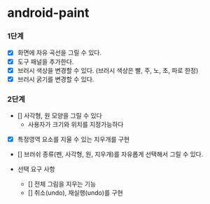 # android-paint

### 1단계
- [x] 화면에 자유 곡선을 그릴 수 있다.
- [x] 도구 패널을 추가한다.
- [x] 브러시 색상을 변경할 수 있다. (브러시 색상은 빨, 주, 노, 초, 파로 한정)
- [x] 브러시 굵기를 변경할 수 있다.

### 2단계
- [] 사각형, 원 모양을 그릴 수 있다
  - 사용자가 크기와 위치를 지정가능하다
- [x] 특정영역 요소를 지울 수 있는 지우개를 구현
- [] 브러쉬 종류(펜, 사각형, 원, 지우개)를 자유롭게 선택해서 그릴 수 있다.

- 선택 요구 사항
  - [] 전체 그림을 지우는 기능
  - [] 취소(undo), 재실행(undo)를 구현
